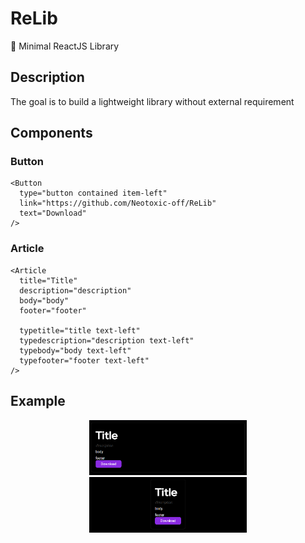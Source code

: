 # ReLib
🦜 Minimal ReactJS Library

## Description
The goal is to build a lightweight library without external requirement

## Components

### Button
```JS
<Button
  type="button contained item-left"
  link="https://github.com/Neotoxic-off/ReLib"
  text="Download"
/>
```

### Article
```JS
<Article
  title="Title"
  description="description"
  body="body"
  footer="footer"

  typetitle="title text-left"
  typedescription="description text-left"
  typebody="body text-left"
  typefooter="footer text-left"
/>
```

## Example
<p align="center">
  <img src="https://raw.githubusercontent.com/Neotoxic-off/ReLib/main/assets/card/card-column.png" width="50%" height="50%">
  <img src="https://raw.githubusercontent.com/Neotoxic-off/ReLib/main/assets/card/card-line.png" width="50%" height="50%">
</p>
